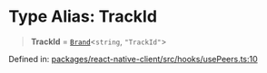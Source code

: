 # Type Alias: TrackId

> **TrackId** = [`Brand`](Brand.md)\<`string`, `"TrackId"`\>

Defined in: [packages/react-native-client/src/hooks/usePeers.ts:10](https://github.com/fishjam-cloud/mobile-client-sdk/blob/a60616b68cd043388665165d49f98ce759f80517/packages/react-native-client/src/hooks/usePeers.ts#L10)
